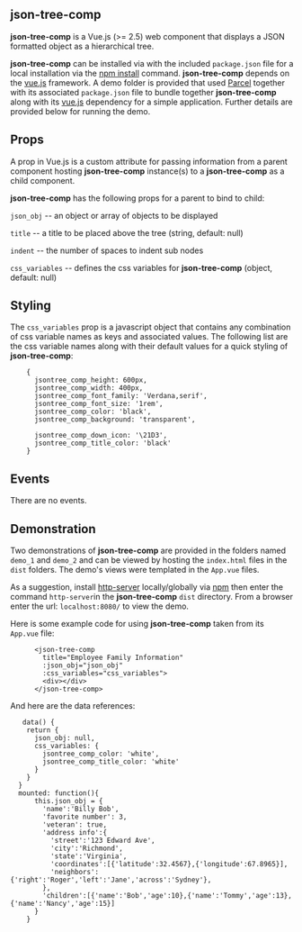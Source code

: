 ## json-tree-comp

**json-tree-comp** is a Vue.js (>= 2.5) web component that displays a JSON formatted object as a hierarchical tree.  

**json-tree-comp** can be installed via with the included `package.json` file for a local installation via the [npm install](https://docs.npmjs.com/cli/install.html "npm install") command.  **json-tree-comp** depends on the [vue.js](https://vuejs.org/ "Vue.js") framework.  A demo folder is provided that used [Parcel](https://parceljs.org/) together with its associated `package.json` file to bundle together  **json-tree-comp** along with its [vue.js](https://vuejs.org/ "Vue.js") dependency for a simple application.  Further details are provided below for running the demo.

## Props

A prop in Vue.js is a custom attribute for passing information from a parent component hosting **json-tree-comp** instance(s) to a **json-tree-comp** as a child component. 

**json-tree-comp** has the following props for a parent to bind to child:

  `json_obj` -- an object or array of objects to be displayed

  `title` -- a title to be placed above the tree (string, default: null)

  `indent` --  the number of spaces to indent sub nodes

  `css_variables` -- defines the css variables for **json-tree-comp** (object, default: null)

## Styling

The `css_variables` prop is a javascript object that contains any combination of css variable names as keys and associated values.  The following list are the css variable names along with their default values for a quick styling of **json-tree-comp**:

```
    {
      jsontree_comp_height: 600px,
      jsontree_comp_width: 400px,
      jsontree_comp_font_family: 'Verdana,serif',
      jsontree_comp_font_size: '1rem',
      jsontree_comp_color: 'black',
      jsontree_comp_background: 'transparent',

      jsontree_comp_down_icon: '\21D3',
      jsontree_comp_title_color: 'black'
    }
```

## Events

There are no events.

## Demonstration

Two demonstrations of **json-tree-comp** are provided in the folders named `demo_1` and `demo_2` and can be viewed by hosting the `index.html` files in the `dist` folders.  The demo's views were templated in the `App.vue` files.

As a suggestion, install [http-server](https://www.npmjs.com/package/http-server "http-server") locally/globally via [npm](https://www.npmjs.com/ "npm") then enter the command `http-server`in the **json-tree-comp** `dist` directory.  From a browser enter the url: `localhost:8080/` to view the demo.

Here is some example code for using **json-tree-comp** taken from its `App.vue` file:

```
      <json-tree-comp
        title="Employee Family Information"
        :json_obj="json_obj"
        :css_variables="css_variables">
        <div></div>
      </json-tree-comp>
```

And here are the data references:

```
   data() {
    return {
      json_obj: null,
      css_variables: {
        jsontree_comp_color: 'white',
        jsontree_comp_title_color: 'white'
      }
    }
  }
  mounted: function(){
      this.json_obj = {
        'name':'Billy Bob',
        'favorite number': 3,
        'veteran': true,
        'address info':{
          'street':'123 Edward Ave',
          'city':'Richmond',
          'state':'Virginia',
          'coordinates':[{'latitude':32.4567},{'longitude':67.8965}],
          'neighbors':{'right':'Roger','left':'Jane','across':'Sydney'},
        },
        'children':[{'name':'Bob','age':10},{'name':'Tommy','age':13},{'name':'Nancy','age':15}]
      }
    }
```

